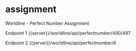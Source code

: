 # assignment
Worldline - Perfect Number Assignment

Endpoint 1
{{server}}/worldline/api/perfectnumber/490/497

Endpoint 2
{{server}}/worldline/api/perfectnumber/6
